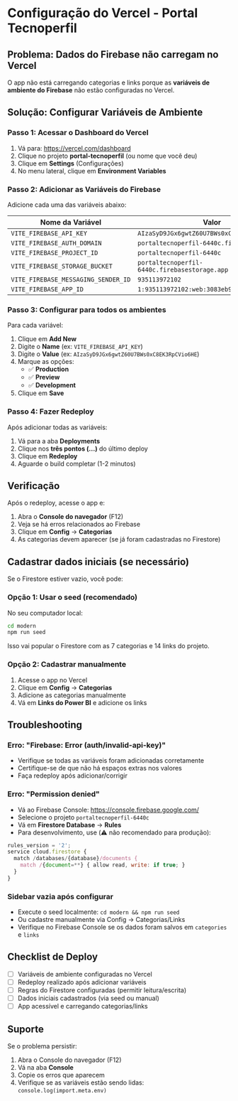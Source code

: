 # Configuração do Vercel - Portal Tecnoperfil

## Problema: Dados do Firebase não carregam no Vercel

O app não está carregando categorias e links porque as **variáveis de ambiente do Firebase** não estão configuradas no Vercel.

## Solução: Configurar Variáveis de Ambiente

### Passo 1: Acessar o Dashboard do Vercel

1. Vá para: https://vercel.com/dashboard
2. Clique no projeto **portal-tecnoperfil** (ou nome que você deu)
3. Clique em **Settings** (Configurações)
4. No menu lateral, clique em **Environment Variables**

### Passo 2: Adicionar as Variáveis do Firebase

Adicione cada uma das variáveis abaixo:

| Nome da Variável | Valor |
|------------------|-------|
| `VITE_FIREBASE_API_KEY` | `AIzaSyD9JGx6gwtZ60U7BWs0xC8EK3RpCVio6HE` |
| `VITE_FIREBASE_AUTH_DOMAIN` | `portaltecnoperfil-6440c.firebaseapp.com` |
| `VITE_FIREBASE_PROJECT_ID` | `portaltecnoperfil-6440c` |
| `VITE_FIREBASE_STORAGE_BUCKET` | `portaltecnoperfil-6440c.firebasestorage.app` |
| `VITE_FIREBASE_MESSAGING_SENDER_ID` | `935113972102` |
| `VITE_FIREBASE_APP_ID` | `1:935113972102:web:3083eb9cbc3d49f35eb407` |

### Passo 3: Configurar para todos os ambientes

Para cada variável:
1. Clique em **Add New**
2. Digite o **Name** (ex: `VITE_FIREBASE_API_KEY`)
3. Digite o **Value** (ex: `AIzaSyD9JGx6gwtZ60U7BWs0xC8EK3RpCVio6HE`)
4. Marque as opções:
   - ✅ **Production**
   - ✅ **Preview**
   - ✅ **Development**
5. Clique em **Save**

### Passo 4: Fazer Redeploy

Após adicionar todas as variáveis:

1. Vá para a aba **Deployments**
2. Clique nos **três pontos (...)** do último deploy
3. Clique em **Redeploy**
4. Aguarde o build completar (1-2 minutos)

## Verificação

Após o redeploy, acesse o app e:

1. Abra o **Console do navegador** (F12)
2. Veja se há erros relacionados ao Firebase
3. Clique em **Config** → **Categorias**
4. As categorias devem aparecer (se já foram cadastradas no Firestore)

## Cadastrar dados iniciais (se necessário)

Se o Firestore estiver vazio, você pode:

### Opção 1: Usar o seed (recomendado)

No seu computador local:
```bash
cd modern
npm run seed
```

Isso vai popular o Firestore com as 7 categorias e 14 links do projeto.

### Opção 2: Cadastrar manualmente

1. Acesse o app no Vercel
2. Clique em **Config** → **Categorias**
3. Adicione as categorias manualmente
4. Vá em **Links do Power BI** e adicione os links

## Troubleshooting

### Erro: "Firebase: Error (auth/invalid-api-key)"
- Verifique se todas as variáveis foram adicionadas corretamente
- Certifique-se de que não há espaços extras nos valores
- Faça redeploy após adicionar/corrigir

### Erro: "Permission denied"
- Vá ao Firebase Console: https://console.firebase.google.com/
- Selecione o projeto `portaltecnoperfil-6440c`
- Vá em **Firestore Database** → **Rules**
- Para desenvolvimento, use (⚠️ não recomendado para produção):
```javascript
rules_version = '2';
service cloud.firestore {
  match /databases/{database}/documents {
    match /{document=**} { allow read, write: if true; }
  }
}
```

### Sidebar vazia após configurar
- Execute o seed localmente: `cd modern && npm run seed`
- Ou cadastre manualmente via Config → Categorias/Links
- Verifique no Firebase Console se os dados foram salvos em `categories` e `links`

## Checklist de Deploy

- [ ] Variáveis de ambiente configuradas no Vercel
- [ ] Redeploy realizado após adicionar variáveis
- [ ] Regras do Firestore configuradas (permitir leitura/escrita)
- [ ] Dados iniciais cadastrados (via seed ou manual)
- [ ] App acessível e carregando categorias/links

## Suporte

Se o problema persistir:
1. Abra o Console do navegador (F12)
2. Vá na aba **Console**
3. Copie os erros que aparecem
4. Verifique se as variáveis estão sendo lidas: `console.log(import.meta.env)`
